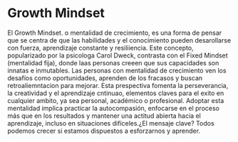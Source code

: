 #   Growth Mindset

El Growth Mindset. o mentalidad de crecimiento, es una forma de pensar que se centra de que las habilidades y el conocimiento pueden desarollarse con fuerza, aprendizaje constante y resiliiencia. Este concepto, popularizado por la psicologa Carol Dweck, contrasta con el Fixed Mindset (mentalidad fija), donde laas personas creeen que sus capacidades son innatas e inmutables. 
Las personas con mentalidad de crecimiento ven los desafíos como oportunidades, aprenden de los fracasos y buscan retroaliemntacion para mejorar. Esta prespectiva fomenta la perseverancia, la creatividad y el aprendizaje cntinuao, elementos claves para el exito en cualquier ambito, ya sea personal, académico o profesional. 
Adoptar esta mentalidad implica practicar la autocompasión, enfocarse en el proceso más que en los resultados y mantener una actitud abierta hacia el aprendizaje, incluso en situaciones difíceles.¿El mensaje clave? Todos podemos crecer si estamos dispuestos a esforzarnos y aprender.
